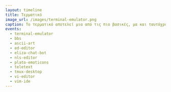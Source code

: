 ```yaml
---
layout: timeline
title: Τερματικό
image_url: /images/terminal-emulator.png
caption: Το τερματικό αποτελεί μια από τις πιο βασικές, μα και ταυτόχρονα πιο ισχυρές μεθόδους διεπαφής με τον υπολογιστή, πάνω σε πολλαπλά λειτουργικά συστήματα. Τα χαρακτηριστικά του, καθώς και οι τρόποι εισόδου / εξόδου έχουν μετασχηματιστεί αρκετά με το πέρας του χρόνου.
events:
  - terminal-emulator
  - bbs
  - ascii-art
  - ed-editor
  - eliza-chat-bot
  - nls-editor
  - plato-emoticons
  - teletext
  - tmux-desktop
  - vi-editor
  - vim-ide
---
```

